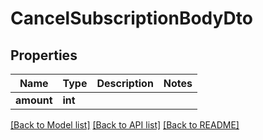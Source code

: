 # CancelSubscriptionBodyDto

## Properties
Name | Type | Description | Notes
------------ | ------------- | ------------- | -------------
**amount** | **int** |  | 

[[Back to Model list]](../README.md#documentation-for-models) [[Back to API list]](../README.md#documentation-for-api-endpoints) [[Back to README]](../README.md)



